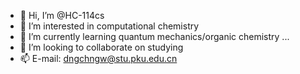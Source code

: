 - 👋 Hi, I’m @HC-114cs
- 👀 I’m interested in computational chemistry
- 🌱 I’m currently learning quantum mechanics/organic chemistry ...
- 💞️ I’m looking to collaborate on studying
- 📫 E-mail: dngchngw@stu.pku.edu.cn

<!---
HC-114cs/HC-114cs is a ✨ special ✨ repository because its `README.md` (this file) appears on your GitHub profile.
You can click the Preview link to take a look at your changes.
--->
